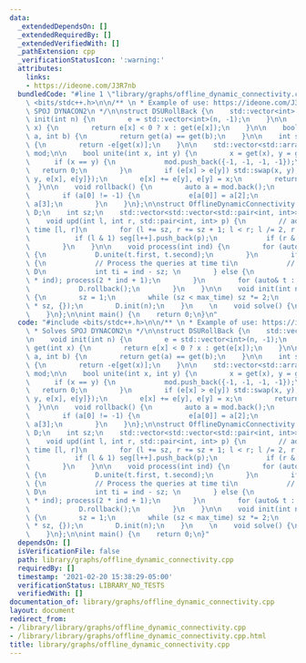 ```yaml
---
data:
  _extendedDependsOn: []
  _extendedRequiredBy: []
  _extendedVerifiedWith: []
  _pathExtension: cpp
  _verificationStatusIcon: ':warning:'
  attributes:
    links:
    - https://ideone.com/J3R7nb
  bundledCode: "#line 1 \"library/graphs/offline_dynamic_connectivity.cpp\"\n#include\
    \ <bits/stdc++.h>\n\n/** \n * Example of use: https://ideone.com/J3R7nb\n * Solves\
    \ SPOJ DYNACON2\n */\n\nstruct DSURollBack {\n    std::vector<int> e;\n\n    void\
    \ init(int n) {\n        e = std::vector<int>(n, -1);\n    }\n\n    int get(int\
    \ x) {\n        return e[x] < 0 ? x : get(e[x]);\n    }\n\n    bool same_set(int\
    \ a, int b) {\n        return get(a) == get(b);\n    }\n\n    int size(int x)\
    \ {\n        return -e[get(x)];\n    }\n\n    std::vector<std::array<int, 4>>\
    \ mod;\n\n    bool unite(int x, int y) {\n        x = get(x), y = get(y);\n  \
    \      if (x == y) {\n            mod.push_back({-1, -1, -1, -1});\n         \
    \   return 0;\n        }\n        if (e[x] > e[y]) std::swap(x, y);\n        mod.push_back({x,\
    \ y, e[x], e[y]});\n        e[x] += e[y], e[y] = x;\n        return true;\n  \
    \  }\n\n    void rollback() {\n        auto a = mod.back();\n        mod.pop_back();\n\
    \        if (a[0] != -1) {\n            e[a[0]] = a[2];\n            e[a[1]] =\
    \ a[3];\n        }\n    }\n};\n\nstruct OfflineDynamicConnectivity {\n    DSURollBack\
    \ D;\n    int sz;\n    std::vector<std::vector<std::pair<int, int>>> seg;\n\n\
    \    void upd(int l, int r, std::pair<int, int> p) {\n        // add edge p from\
    \ time [l, r]\n        for (l += sz, r += sz + 1; l < r; l /= 2, r /= 2) {\n \
    \           if (l & 1) seg[l++].push_back(p);\n            if (r & 1) seg[--r].push_back(p);\n\
    \        }\n    }\n\n    void process(int ind) {\n        for (auto& t : seg[ind])\
    \ {\n            D.unite(t.first, t.second);\n        }\n        if (ind >= sz)\
    \ {\n            // Process the queries at time ti\n            // Do stuff with\
    \ D\n            int ti = ind - sz; \n        } else {\n            process(2\
    \ * ind); process(2 * ind + 1);\n        }\n        for (auto& t : seg[ind]) {\n\
    \            D.rollback();\n        }\n    }\n\n    void init(int n, int max_time)\
    \ {\n        sz = 1;\n        while (sz < max_time) sz *= 2;\n        seg.assign(2\
    \ * sz, {});\n        D.init(n);\n    }\n    \n    void solve() {\n        process(1);\n\
    \    }\n};\n\nint main() {\n    return 0;\n}\n"
  code: "#include <bits/stdc++.h>\n\n/** \n * Example of use: https://ideone.com/J3R7nb\n\
    \ * Solves SPOJ DYNACON2\n */\n\nstruct DSURollBack {\n    std::vector<int> e;\n\
    \n    void init(int n) {\n        e = std::vector<int>(n, -1);\n    }\n\n    int\
    \ get(int x) {\n        return e[x] < 0 ? x : get(e[x]);\n    }\n\n    bool same_set(int\
    \ a, int b) {\n        return get(a) == get(b);\n    }\n\n    int size(int x)\
    \ {\n        return -e[get(x)];\n    }\n\n    std::vector<std::array<int, 4>>\
    \ mod;\n\n    bool unite(int x, int y) {\n        x = get(x), y = get(y);\n  \
    \      if (x == y) {\n            mod.push_back({-1, -1, -1, -1});\n         \
    \   return 0;\n        }\n        if (e[x] > e[y]) std::swap(x, y);\n        mod.push_back({x,\
    \ y, e[x], e[y]});\n        e[x] += e[y], e[y] = x;\n        return true;\n  \
    \  }\n\n    void rollback() {\n        auto a = mod.back();\n        mod.pop_back();\n\
    \        if (a[0] != -1) {\n            e[a[0]] = a[2];\n            e[a[1]] =\
    \ a[3];\n        }\n    }\n};\n\nstruct OfflineDynamicConnectivity {\n    DSURollBack\
    \ D;\n    int sz;\n    std::vector<std::vector<std::pair<int, int>>> seg;\n\n\
    \    void upd(int l, int r, std::pair<int, int> p) {\n        // add edge p from\
    \ time [l, r]\n        for (l += sz, r += sz + 1; l < r; l /= 2, r /= 2) {\n \
    \           if (l & 1) seg[l++].push_back(p);\n            if (r & 1) seg[--r].push_back(p);\n\
    \        }\n    }\n\n    void process(int ind) {\n        for (auto& t : seg[ind])\
    \ {\n            D.unite(t.first, t.second);\n        }\n        if (ind >= sz)\
    \ {\n            // Process the queries at time ti\n            // Do stuff with\
    \ D\n            int ti = ind - sz; \n        } else {\n            process(2\
    \ * ind); process(2 * ind + 1);\n        }\n        for (auto& t : seg[ind]) {\n\
    \            D.rollback();\n        }\n    }\n\n    void init(int n, int max_time)\
    \ {\n        sz = 1;\n        while (sz < max_time) sz *= 2;\n        seg.assign(2\
    \ * sz, {});\n        D.init(n);\n    }\n    \n    void solve() {\n        process(1);\n\
    \    }\n};\n\nint main() {\n    return 0;\n}"
  dependsOn: []
  isVerificationFile: false
  path: library/graphs/offline_dynamic_connectivity.cpp
  requiredBy: []
  timestamp: '2021-02-20 15:38:29-05:00'
  verificationStatus: LIBRARY_NO_TESTS
  verifiedWith: []
documentation_of: library/graphs/offline_dynamic_connectivity.cpp
layout: document
redirect_from:
- /library/library/graphs/offline_dynamic_connectivity.cpp
- /library/library/graphs/offline_dynamic_connectivity.cpp.html
title: library/graphs/offline_dynamic_connectivity.cpp
---
```

